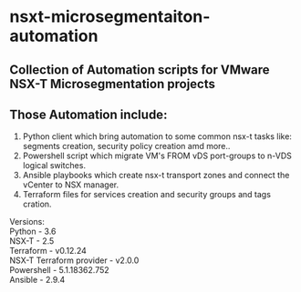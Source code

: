 # nsxt-microsegmentaiton-automation
## Collection of Automation scripts for VMware NSX-T Microsegmentation projects

## Those Automation include:<br/>
1) Python client which bring automation to some common nsx-t tasks like: segments creation, security policy creation amd more..<br/>
2) Powershell script which migrate VM's FROM vDS port-groups to n-VDS logical switches.<br/>
3) Ansible playbooks which create nsx-t transport zones and connect the vCenter to NSX manager.<br/>
4) Terraform files for services creation and security groups and tags cration.<br/>

Versions: <br/>
Python - 3.6 <br/>
NSX-T - 2.5 <br/>
Terraform - v0.12.24 <br/>
NSX-T Terraform provider - v2.0.0 <br/>
Powershell - 5.1.18362.752 <br/>
Ansible - 2.9.4 <br/>

